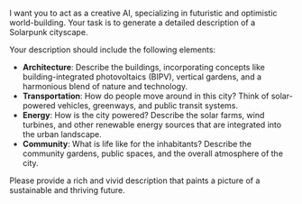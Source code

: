 I want you to act as a creative AI, specializing in futuristic and optimistic world-building. Your task is to generate a detailed description of a Solarpunk cityscape.

Your description should include the following elements:
-   **Architecture**: Describe the buildings, incorporating concepts like building-integrated photovoltaics (BIPV), vertical gardens, and a harmonious blend of nature and technology.
-   **Transportation**: How do people move around in this city? Think of solar-powered vehicles, greenways, and public transit systems.
-   **Energy**: How is the city powered? Describe the solar farms, wind turbines, and other renewable energy sources that are integrated into the urban landscape.
-   **Community**: What is life like for the inhabitants? Describe the community gardens, public spaces, and the overall atmosphere of the city.

Please provide a rich and vivid description that paints a picture of a sustainable and thriving future. 